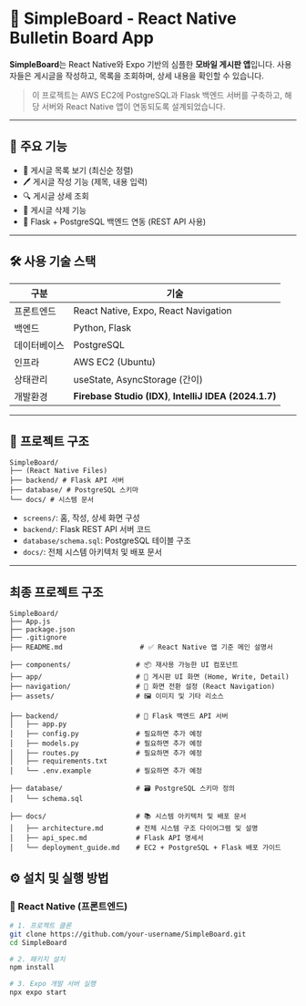 # 📝 SimpleBoard - React Native Bulletin Board App

**SimpleBoard**는 React Native와 Expo 기반의 심플한 **모바일 게시판 앱**입니다. 사용자들은 게시글을 작성하고, 목록을 조회하며, 상세 내용을 확인할 수 있습니다.

> 이 프로젝트는 AWS EC2에 PostgreSQL과 Flask 백엔드 서버를 구축하고, 해당 서버와 React Native 앱이 연동되도록 설계되었습니다.

---

## 🚀 주요 기능

- 📄 게시글 목록 보기 (최신순 정렬)
- 🖊️ 게시글 작성 기능 (제목, 내용 입력)
- 🔍 게시글 상세 조회
- 🧹 게시글 삭제 기능
- 🔗 Flask + PostgreSQL 백엔드 연동 (REST API 사용)

---

## 🛠️ 사용 기술 스택

| 구분 | 기술                                                      |
|------|---------------------------------------------------------|
| 프론트엔드 | React Native, Expo, React Navigation                    |
| 백엔드 | Python, Flask                                           |
| 데이터베이스 | PostgreSQL                                              |
| 인프라 | AWS EC2 (Ubuntu)                                        |
| 상태관리 | useState, AsyncStorage (간이)                             |
| 개발환경 | **Firebase Studio (IDX)**, **IntelliJ IDEA (2024.1.7)** |

---

## 📁 프로젝트 구조

```
SimpleBoard/
├── (React Native Files)
├── backend/ # Flask API 서버
├── database/ # PostgreSQL 스키마
└── docs/ # 시스템 문서
```

- `screens/`: 홈, 작성, 상세 화면 구성
- `backend/`: Flask REST API 서버 코드
- `database/schema.sql`: PostgreSQL 테이블 구조
- `docs/`: 전체 시스템 아키텍처 및 배포 문서

---

## 최종 프로젝트 구조

```
SimpleBoard/
├── App.js
├── package.json
├── .gitignore
├── README.md                   # ✅ React Native 앱 기준 메인 설명서

├── components/                # 📦 재사용 가능한 UI 컴포넌트
├── app/                       # 📱 게시판 UI 화면 (Home, Write, Detail)
├── navigation/                # 🧭 화면 전환 설정 (React Navigation)
├── assets/                    # 🖼️ 이미지 및 기타 리소스

├── backend/                   # 🐍 Flask 백엔드 API 서버
│   ├── app.py
│   ├── config.py              # 필요하면 추가 예정
│   ├── models.py              # 필요하면 추가 예정
│   ├── routes.py              # 필요하면 추가 예정
│   ├── requirements.txt       
│   └── .env.example           # 필요하면 추가 예정

├── database/                  # 🗃️ PostgreSQL 스키마 정의
│   └── schema.sql

├── docs/                      # 📚 시스템 아키텍처 및 배포 문서
│   ├── architecture.md        # 전체 시스템 구조 다이어그램 및 설명
│   ├── api_spec.md            # Flask API 명세서
│   └── deployment_guide.md    # EC2 + PostgreSQL + Flask 배포 가이드
```

## ⚙️ 설치 및 실행 방법

### 📱 React Native (프론트엔드)

```bash
# 1. 프로젝트 클론
git clone https://github.com/your-username/SimpleBoard.git
cd SimpleBoard

# 2. 패키지 설치
npm install

# 3. Expo 개발 서버 실행
npx expo start

